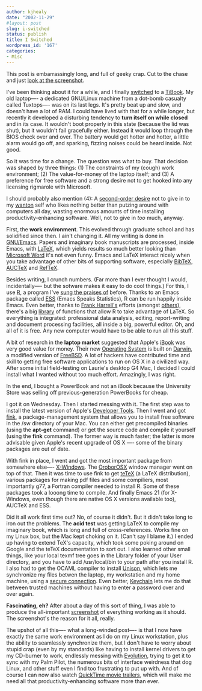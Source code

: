 ```yaml
---
author: kjhealy
date: "2002-11-29"
#layout: post
slug: i-switched
status: publish
title: I Switched
wordpress_id: '167'
categories:
- Misc
---
```


This post is embarrassingly long, and full of geeky crap. Cut to the chase and just [look at the screenshot](FinderScreenSnapz001.html).

I've been thinking about it for a while, and I finally [switched](http://www.apple.com/switch/ "Apple - Switch") to a [TiBook](http://www.apple.com/powerbook/). My old laptop—- a dedicated GNU/Linux machine from a dot-bomb casualty called Tuxtops—- was on its last legs. It's pretty beat up and slow, and doesn't have a lot of RAM. I could have lived with that for a while longer, but recently it developed a disturbing tendency to **turn itself on while closed** and in its case. It wouldn't boot properly in this state (because the lid was shut), but it wouldn't fail gracefully either. Instead it would loop through the BIOS check over and over. The battery would get hotter and hotter, a little alarm would go off, and sparking, fizzing noises could be heard inside. Not good.

So it was time for a change. The question was what to buy. That decision was shaped by three things: (1) The constraints of my (cough) work environment; (2) The value-for-money of the laptop itself; and (3) A preference for free software and a strong desire not to get hooked into any licensing rigmarole with Microsoft.

I should probably also mention (4): A [second-order desire](http://www.wikipedia.org/w/wiki.phtml?title=Second-order_desire&printable=yes) not to give in to my [wanton](http://www.stanford.edu/~aaronson/sectionhandout5.html) self who likes nothing better than putzing around with computers all day, wasting enormous amounts of time installing productivity-enhancing software. Well, not to give in *too* much, anyway.

First, the **work environment**. This evolved through graduate school and has solidified since then. I ain't changing it. All my writing is done in [GNU/Emacs](http://www.gnu.org/software/emacs/emacs.html). Papers and imaginary book manuscripts are processed, inside Emacs, with [LaTeX](http://www.tug.org/), which yields results so much better looking than [Microsoft Word](http://www.microsoft.com/office/word/default.asp) it's not even funny. Emacs and LaTeX interact nicely when you take advantage of other bits of supporting software, especially [BibTeX](http://www.ecst.csuchico.edu/~jacobsd/bib/formats/bibtex.html), [AUCTeX](http://mirrors.sunsite.dk/auctex/www/auctex/) and [RefTeX](http://zon.astro.uva.nl/~dominik/Tools/reftex/).

Besides writing, I crunch numbers. (Far more than I ever thought I would, incidentally—- but the sotware makes it easy to do cool things.) For this, I use [R](http://www.r-project.org/), a program I've [sung the praises of](http://fiachra.soc.arizona.edu/blog/archives/000113.html#000113) before. Thanks to an Emacs package called [ESS](http://software.biostat.washington.edu/statsoft/ess/) (Emacs Speaks Statistics), R can be run happily inside Emacs. Even better, thanks to [Frank Harrell's](http://www.amazon.com/exec/obidos/ASIN/0387952322) efforts (amongst [others](http://www.ci.tuwien.ac.at/~leisch/Sweave/)), there's a big [library](http://hesweb1.med.virginia.edu/biostat/s/Hmisc.html) of functions that allow R to take advantage of LaTeX. So everything is integrated: professional data analysis, editing, report-writing and document processing facilities, all inside a big, powerful editor. Oh, and all of it is free. Any new computer would have to be able to run all this stuff.

A bit of research in the **laptop market** suggested that Apple's [iBook](http://www.apple.com/ibook/) was very good value for money. Their new [Operating System](http://www.apple.com/macosx/) is built on [Darwin](http://developer.apple.com/darwin/), a modified version of [FreeBSD](http://www.freebsd.org/). A lot of hackers have contributed time and skill to getting free software applications to run on OS X in a civilized way. After some initial field-testing on Laurie's desktop G4 Mac, I decided I could install what I wanted without too much effort. Amazingly, I was right.

In the end, I bought a PowerBook and not an iBook because the University Store was selling off previous-generation PowerBooks for cheap.

I got it on Wednesday. Then I started messing with it. The first step was to install the latest version of Apple's [Developer Tools](http://developer.apple.com/macosx/). Then I went and got [fink](http://fink.sourceforge.net/), a package-management system that allows you to install free software in the /sw directory of your Mac. You can either get precompiled binaries (using the **apt-get** command) or get the source code and compile it yourself (using the **fink** command). The former way is much faster; the latter is more advisable given Apple's recent upgrade of OS X —- some of the binary packages are out of date.

With fink in place, I went and got the most important package from somewhere else—- [X-Windows](http://sourceforge.net/projects/xonx/). The [OroborOSX](http://oroborosx.sourceforge.net/) window manager went on top of that. Then it was time to use fink to get [teTeX](http://www.tug.org/teTeX/) (a LaTeX distribution), various packages for making pdf files and some compiliers, most importantly g77, a Fortran compiler needed to install R. Some of these packages took a looong time to compile. And finally Emacs 21 (for X-Windows, even though there are native OS X versions available too), AUCTeX and ESS.

Did it all work first time out? No, of course it didn't. But it didn't take long to iron out the problems. The **acid test** was getting LaTeX to compile my imaginary book, which is long and full of cross-references. Works fine on my Linux box, but the Mac kept choking on it. (Can't say I blame it.) I ended up having to extend TeX's capacity, which took some poking around on Google and the teTeX documentation to sort out. I also learned other small things, like your local texmf tree goes in the Library folder of your User directory, and you have to add /usr/local/bin to your path after you install R. I also had to get the OCAML compiler to install [Unison](http://www.cis.upenn.edu/~bcpierce/unison/), which lets me synchronize my files betwen the laptop, my workstation and my home machine, using a [secure connection](http://www.openssh.com/). Even better, [Keychain](http://www.gentoo.org/proj/en/keychain.xml) lets me do that between trusted machines without having to enter a password over and over again.

**Fascinating, eh?** After about a day of this sort of thing, I was able to produce the all-important [screenshot](FinderScreenSnapz001.html) of everything working as it should. The screenshot's the reason for it all, really.

The upshot of all this—- what a long-winded post—- is that I now have exactly the same work environment as I do on my Linux workstation, plus the ability to seamlessly synchronize them, but I don't have to worry about stupid crap (even by my standards) like having to install kernel drivers to get my CD-burner to work, endlessly messing with [Evolution](http://www.ximian.com/products/evolution/), trying to get it to sync with my Palm Pilot, the numerous bits of interface weirdness that dog Linux, and other stuff even I find too frustrating to put up with. And of course I can now also watch [QuickTime movie trailers](http://www.apple.com/trailers/), which will make me need all that productivity-enhancing software more than ever.
